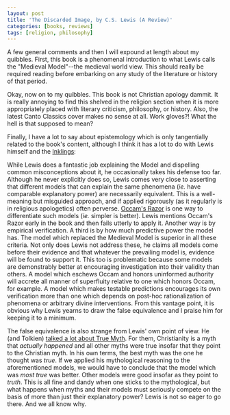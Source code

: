 ```yaml
---
layout: post
title: 'The Discarded Image, by C.S. Lewis (A Review)'
categories: [books, reviews]
tags: [religion, philosophy]
---
```

A few general comments and then I will expound at length about my quibbles. First, this book is a phenomenal introduction to what Lewis calls the "Medieval Model"--the medieval world view. This should really be required reading before embarking on any study of the literature or history of that period.

Okay, now on to my quibbles. This book is not Christian apology dammit. It is really annoying to find this shelved in the religion section when it is more appropriately placed with literary criticism, philosophy, or history. Also, the latest Canto Classics cover makes no sense at all. Work gloves?! What the hell is that supposed to mean?

Finally, I have a lot to say about epistemology which is only tangentially related to the book's content, although I think it has a lot to do with Lewis himself and the [Inklings](http://en.wikipedia.org/wiki/Inklings):

While Lewis does a fantastic job explaining the Model and dispelling common misconceptions about it, he occasionally takes his defense too far. Although he never explicitly does so, Lewis comes very close to asserting that different models that can explain the same phenomena (_ie._ have comparable explanatory power) are necessarily equivalent. This is a well-meaning but misguided approach, and if applied rigorously (as it regularly is in religious apologetics) often perverse. [Occam's Razor](http://en.wikipedia.org/wiki/Occam%27s_razor) is one way to differentiate such models (_ie._ simpler is better). Lewis mentions Occam's Razor early in the book and then fails utterly to apply it. Another way is by empirical verification. A third is by how much predictive power the model has. The model which replaced the Medieval Model is superior in all these criteria. Not only does Lewis not address these, he claims all models come before their evidence and that whatever the prevailing model is, evidence will be found to support it. This too is problematic because some models are demonstrably better at encouraging investigation into their validity than others. A model which eschews Occam and honors uninformed authority will accrete all manner of superfluity relative to one which honors Occam, for example. A model which makes testable predictions encourages its own verification more than one which depends on post-hoc rationalization of phenomena or arbitrary divine interventions. From this vantage point, it is obvious why Lewis yearns to draw the false equivalence and I praise him for keeping it to a minimum.

The false equivalence is also strange from Lewis' own point of view. He (and Tolkien) [talked a lot about True Myth](https://www.google.com/search?q=CS+Lewis+true+myth). For them, Christianity is a myth that _actually happened_ and all other myths were true insofar that they point to the Christian myth. In his own terms, the best myth was the one he thought was _true_. If we applied his mythological reasoning to the aforementioned models, we would have to conclude that the model which was _most true_ was better. Other models were good insofar as they point to _truth_. This is all fine and dandy when one sticks to the mythological, but what happens when myths and their models must seriously compete on the basis of more than just their explanatory power? Lewis is not so eager to go there. And we all know why.
